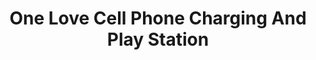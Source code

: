 ---
title: "One Love Cell Phone Charging And Play Station"
url: /zwedru/one-love-cell-phone-charging-and-play-station/
shop: Elektronik
---